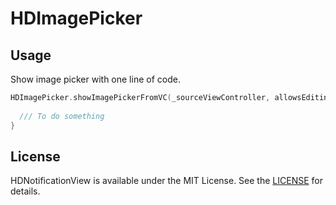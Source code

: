 # HDImagePicker


## Usage
Show image picker with one line of code.
```swift
HDImagePicker.showImagePickerFromVC(_sourceViewController, allowsEditing: true) { (originImage: UIImage?, editedImage: UIImage?) in
  
  /// To do something
}
```


## License
HDNotificationView is available under the MIT License. See the [LICENSE](./License) for details.
